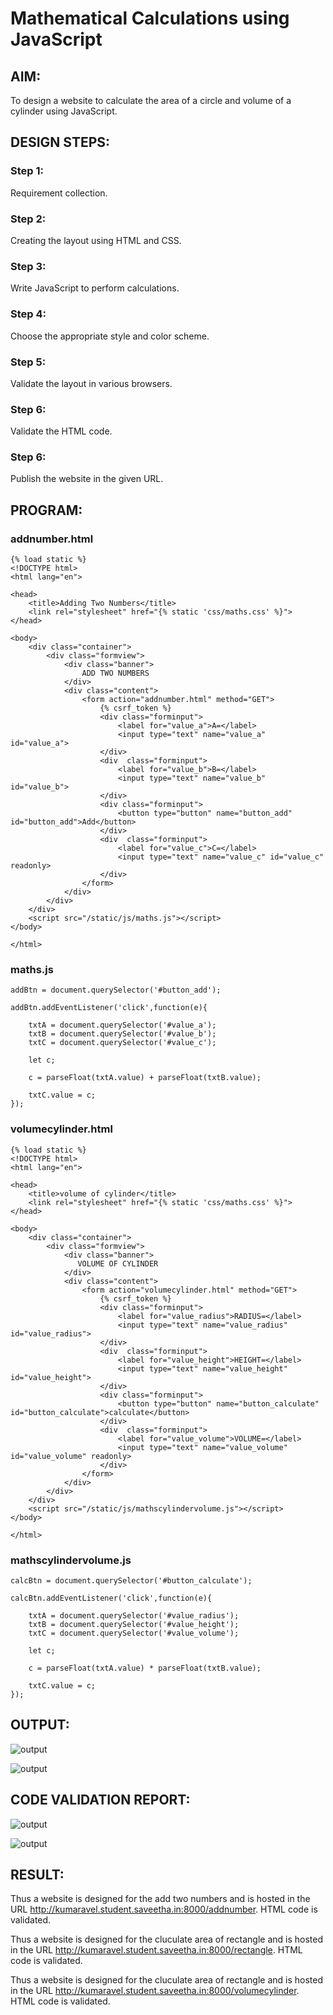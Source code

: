 # Mathematical Calculations using JavaScript
## AIM:
To design a website to calculate the area of a circle and volume of a cylinder using JavaScript.

## DESIGN STEPS:
### Step 1: 
Requirement collection.
### Step 2:
Creating the layout using HTML and CSS.
### Step 3:
Write JavaScript to perform calculations.
### Step 4:
Choose the appropriate style and color scheme.
### Step 5:
Validate the layout in various browsers.
### Step 6:
Validate the HTML code.
### Step 6:
Publish the website in the given URL.


## PROGRAM:

### addnumber.html
```
{% load static %}
<!DOCTYPE html>
<html lang="en">

<head>
    <title>Adding Two Numbers</title>
    <link rel="stylesheet" href="{% static 'css/maths.css' %}">
</head>

<body>
    <div class="container">
        <div class="formview">
            <div class="banner">
                ADD TWO NUMBERS
            </div>
            <div class="content">
                <form action="addnumber.html" method="GET">
                    {% csrf_token %}
                    <div class="forminput">
                        <label for="value_a">A=</label>
                        <input type="text" name="value_a" id="value_a">
                    </div>
                    <div  class="forminput">
                        <label for="value_b">B=</label>
                        <input type="text" name="value_b" id="value_b">
                    </div>                    
                    <div class="forminput">
                        <button type="button" name="button_add" id="button_add">Add</button>
                    </div>
                    <div  class="forminput">
                        <label for="value_c">C=</label>
                        <input type="text" name="value_c" id="value_c" readonly>
                    </div>                    
                </form>
            </div>
        </div>
    </div>
    <script src="/static/js/maths.js"></script>
</body>

</html>
```
### maths.js
```
addBtn = document.querySelector('#button_add');

addBtn.addEventListener('click',function(e){

    txtA = document.querySelector('#value_a');
    txtB = document.querySelector('#value_b');
    txtC = document.querySelector('#value_c');

    let c;

    c = parseFloat(txtA.value) + parseFloat(txtB.value);

    txtC.value = c;
});
```
### volumecylinder.html
```
{% load static %}
<!DOCTYPE html>
<html lang="en">

<head>
    <title>volume of cylinder</title>
    <link rel="stylesheet" href="{% static 'css/maths.css' %}">
</head>

<body>
    <div class="container">
        <div class="formview">
            <div class="banner">
               VOLUME OF CYLINDER
            </div>
            <div class="content">
                <form action="volumecylinder.html" method="GET">
                    {% csrf_token %}
                    <div class="forminput">
                        <label for="value_radius">RADIUS=</label>
                        <input type="text" name="value_radius" id="value_radius">
                    </div>
                    <div  class="forminput">
                        <label for="value_height">HEIGHT=</label>
                        <input type="text" name="value_height" id="value_height">
                    </div>                    
                    <div class="forminput">
                        <button type="button" name="button_calculate" id="button_calculate">calculate</button>
                    </div>
                    <div  class="forminput">
                        <label for="value_volume">VOLUME=</label>
                        <input type="text" name="value_volume" id="value_volume" readonly>
                    </div>                    
                </form>
            </div>
        </div>
    </div>
    <script src="/static/js/mathscylindervolume.js"></script>
</body>

</html>

```
### mathscylindervolume.js
```
calcBtn = document.querySelector('#button_calculate');

calcBtn.addEventListener('click',function(e){

    txtA = document.querySelector('#value_radius');
    txtB = document.querySelector('#value_height');
    txtC = document.querySelector('#value_volume');

    let c;

    c = parseFloat(txtA.value) * parseFloat(txtB.value);

    txtC.value = c;
});
```

## OUTPUT:

![output](./static/img/njs.png)

![output](./static/img/js.png)

## CODE VALIDATION REPORT:

![output](./static/img/njsv.png)

![output](./static/img/jsv.png)

## RESULT:
Thus a website is designed for the add two numbers and is hosted in the URL http://kumaravel.student.saveetha.in:8000/addnumber. HTML code is validated.

Thus a website is designed for the cluculate area of rectangle and is hosted in the URL http://kumaravel.student.saveetha.in:8000/rectangle. HTML code is validated.

Thus a website is designed for the cluculate area of rectangle and is hosted in the URL http://kumaravel.student.saveetha.in:8000/volumecylinder. HTML code is validated.
